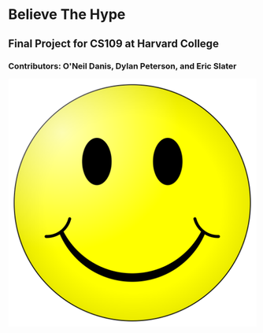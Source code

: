# Believe The Hype

## Final Project for CS109 at Harvard College

### Contributors: O'Neil Danis, Dylan Peterson, and Eric Slater

![Smiley](smiley-face-1-4-15.png)
